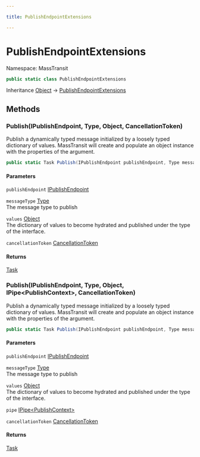 ```yaml
---

title: PublishEndpointExtensions

---
```


# PublishEndpointExtensions

Namespace: MassTransit

```csharp
public static class PublishEndpointExtensions
```

Inheritance [Object](https://learn.microsoft.com/en-us/dotnet/api/system.object) → [PublishEndpointExtensions](../masstransit/publishendpointextensions)

## Methods

### **Publish(IPublishEndpoint, Type, Object, CancellationToken)**

Publish a dynamically typed message initialized by a loosely typed dictionary of values. MassTransit will
 create and populate an object instance with the properties of the  argument.

```csharp
public static Task Publish(IPublishEndpoint publishEndpoint, Type messageType, object values, CancellationToken cancellationToken)
```

#### Parameters

`publishEndpoint` [IPublishEndpoint](../masstransit/ipublishendpoint)<br/>

`messageType` [Type](https://learn.microsoft.com/en-us/dotnet/api/system.type)<br/>
The message type to publish

`values` [Object](https://learn.microsoft.com/en-us/dotnet/api/system.object)<br/>
The dictionary of values to become hydrated and published under the type of the interface.

`cancellationToken` [CancellationToken](https://learn.microsoft.com/en-us/dotnet/api/system.threading.cancellationtoken)<br/>

#### Returns

[Task](https://learn.microsoft.com/en-us/dotnet/api/system.threading.tasks.task)<br/>

### **Publish(IPublishEndpoint, Type, Object, IPipe\<PublishContext\>, CancellationToken)**

Publish a dynamically typed message initialized by a loosely typed dictionary of values. MassTransit will
 create and populate an object instance with the properties of the  argument.

```csharp
public static Task Publish(IPublishEndpoint publishEndpoint, Type messageType, object values, IPipe<PublishContext> pipe, CancellationToken cancellationToken)
```

#### Parameters

`publishEndpoint` [IPublishEndpoint](../masstransit/ipublishendpoint)<br/>

`messageType` [Type](https://learn.microsoft.com/en-us/dotnet/api/system.type)<br/>
The message type to publish

`values` [Object](https://learn.microsoft.com/en-us/dotnet/api/system.object)<br/>
The dictionary of values to become hydrated and published under the type of the interface.

`pipe` [IPipe\<PublishContext\>](../masstransit/ipipe-1)<br/>

`cancellationToken` [CancellationToken](https://learn.microsoft.com/en-us/dotnet/api/system.threading.cancellationtoken)<br/>

#### Returns

[Task](https://learn.microsoft.com/en-us/dotnet/api/system.threading.tasks.task)<br/>
